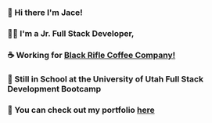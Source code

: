 ### 👋 Hi there I'm Jace!
### 👨‍💻 I'm a Jr. Full Stack Developer,
### ☕️ Working for [Black Rifle Coffee Company!](https://www.blackriflecoffee.com/)
### 🏫 Still in School at the University of Utah Full Stack Development Bootcamp
### 💼 You can check out my portfolio [here](https://jacee94.github.io/professional-portfolio/)

<!--
**Jacee94/Jacee94** is a ✨ _special_ ✨ repository because its `README.md` (this file) appears on your GitHub profile.

Here are some ideas to get you started:

- 🔭 I’m currently working on ...
- 🌱 I’m currently learning ...
- 👯 I’m looking to collaborate on ...
- 🤔 I’m looking for help with ...
- 💬 Ask me about ...
- 📫 How to reach me: ...
- 😄 Pronouns: ...
- ⚡ Fun fact: ...
-->
